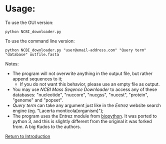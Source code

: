 # Usage:
To use the GUI version:

    python NCBI_downloader.py

To use the command line version:

    python NCBI_downloader.py "user@email-address.com" "Query term" "database" outfile.fasta

Notes:
* The program will not overwrite anything in the output file, but rather append sequences to it;
    * If you do not want this behavior, please use an empty file as output.
* You may use *NCBI Mass Seqence Downloader* to access any of these databases: "nucleotide", "nuccore", "nucgss", "nucest", "protein", "genome" and "popset".
* *Query term* can take any argument just like in the *Entrez* website search engine (eg. "Lacerta monticola[organism]");
* The program uses the Entrez module from [biopython](https://github.com/biopython/biopython). It was ported to python 3, and this is slightly different from the original it was forked from. A big Kudos to the authors.

[Return to Introduction](index.md)
